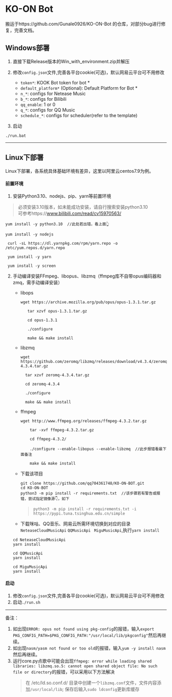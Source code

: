 # KO-ON Bot



搬运于https://github.com/Gunale0926/KO-ON-Bot 的仓库，对部分bug进行修复，完善文档。



## Windows部署

1. 直接下载Release版本的Win_with_environment.zip并解压
2. 修改`config.json`文件,完善各平台cookie(可选)，默认网易云平台可不用修改
   - `token*`: KOOK Bot token for bot *
   - `default_platform*` (Optional): Default Platform for Bot *
   - `n_*`: configs for Netease Music
   - `b_*`: configs for Bilibili
   - `qq_enable`: 1 or 0
   - `q_*`: configs for QQ Music
   - `schedule_*`: configs for scheduler(refer to the template)

3. 启动

```shell
./run.bat
```

---



## Linux下部署

Linux下部署，各系统具体基础环境有差异，这里以阿里云centos7.9为例。

#### 前置环境

1. 安装Python3.10、nodejs、pip、yarn等前置环境

> 必须安装3.10版本，如未能成功安装，请自行搜索安装python3.10  
> 可参考https://www.bilibili.com/read/cv15970563/  

   ```shell
   yum install -y python3.10  //此处若出错，看上面👆
  
   yum install -y nodejs
   
    curl -sL https://dl.yarnpkg.com/rpm/yarn.repo -o /etc/yum.repos.d/yarn.repo
    
    yum install -y yarn
    
    yum install -y screen
   ```

2. 手动编译安装FFmpeg、libopus、libzmq（ffmpeg库不自带opus编码器和zmq，需手动编译安装）

   * libops 

     ```shell
     wget https://archive.mozilla.org/pub/opus/opus-1.3.1.tar.gz
          
        tar xzvf opus-1.3.1.tar.gz  
        
        cd opus-1.3.1  
        
        ./configure  
        
        make && make install  
     ```

   * libzmq

     ```shell
     wget https://github.com/zeromq/libzmq/releases/download/v4.3.4/zeromq-4.3.4.tar.gz
     
       tar xzvf zeromq-4.3.4.tar.gz
       
       cd zeromq-4.3.4
       
       ./configure
       
       make && make install
     ```

   * ffmpeg

     ```shell
     wget http://www.ffmpeg.org/releases/ffmpeg-4.3.2.tar.gz
     
         tar -xvf ffmpeg-4.3.2.tar.gz
     
         cd ffmpeg-4.3.2/
     
         ./configure --enable-libopus --enable-libzmq  //此步报错看最下面备注
     
         make && make install
     ```

   * 下载该项目

     ```shell
     git clone https://github.com/qq704361748/KO-ON-BOT.git
     cd KO-ON-BOT
     python3 -m pip install -r requirements.txt  //该步骤若有警告或报错，尝试指定镜像源👇，如下
     ```
     > `python3 -m pip install -r requirements.txt -i https://pypi.tuna.tsinghua.edu.cn/simple`
     
    * 下载咪咕、QQ音乐、网易云所需环境切换到对应的目录`NeteaseCloudMusicApi`   `QQMusicApi`  ` MiguMusicApi`,执行`yarn install`
     
     ```shell
     cd NeteaseCloudMusicApi
     yarn install
     
     cd QQMusicApi
     yarn install
     
     cd MiguMusicApi
     yarn install
     ```


#### 启动

1. 修改`config.json`文件,完善各平台cookie(可选)，默认网易云平台可不用修改
2. 启动`./run.sh`


---
备注：
1. 如出现`ERROR: opus not found using pkg-config`的报错，输入`export PKG_CONFIG_PATH=$PKG_CONFIG_PATH:"/usr/local/lib/pkgconfig"`然后再继续。
2. 如出现`nasm/yasm not found or too old`的报错，输入`yum -y install nasm`然后再继续。
3. 运行core.py点歌中可能会出现`ffmpeg: error while loading shared libraries: libzmq.so.5: cannot open shared object file: No such file or directory`的报错，可以采用以下方法解决
   > 在 /etc/ld.so.conf.d/ 目录中创建一个`libzmq.conf`文件，文件内容添加`/usr/local/lib`;
   > 保存后输入`sudo ldconfig`更新库缓存

